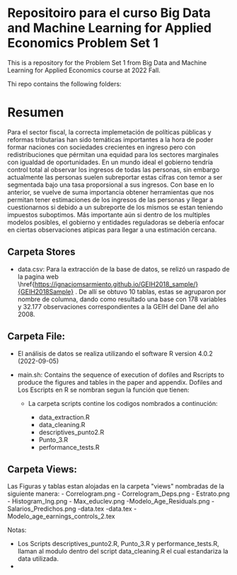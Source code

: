 # Repositoiro para el curso Big Data and Machine Learning for Applied Economics Problem Set 1

This is a repository for the Problem Set 1 from Big Data and Machine Learning for Applied Economics course at 2022 Fall. 

Thi repo contains the following folders:
# Resumen

Para el sector fiscal, la correcta implemetación de políticas públicas y reformas tributarias han sido temáticas importantes a la hora de poder formar naciones con sociedades crecientes en ingreso pero con redistribuciones que pérmitan una equidad para los sectores marginales con igualdad de oportunidades. En un mundo ideal el gobierno tendría control total al observar los ingresos de todas las personas, sin embargo actualmente las personas suelen subreportar estas cifras con temor a ser segmentada bajo una tasa proporsional a sus ingresos.  Con base en lo anterior, se vuelve de suma importancia obtener herramientas que nos permitan tener estimaciones de los ingresos de las personas y llegar a cuestionarnos si debido a un subreporte de los mismos se estan teniendo impuestos suboptimos. Más importante aún si dentro de los multiples modelos posibles, el gobierno y entidades reguladoras se debería enfocar en ciertas observaciones atipicas para llegar a una estimación cercana.

## Carpeta Stores 
- data.csv: 
Para la extracción de la base de datos, se relizó un raspado de la pagina web \href{https://ignaciomsarmiento.github.io/GEIH2018_sample/}{GEIH2018Sample} . De allí se obtuvo 10 tablas, estas se agruparon por nombre de columna, dando como resultado una base con 178 variables y 32.177 observaciones correspondientes a la GEIH del Dane del año 2008.

## Carpeta File:

- El análisis de datos se realiza utilizando el software R version 4.0.2 (2022-09-05) 
 
- main.sh: Contains the sequence of execution of dofiles and Rscripts to produce the figures and tables in the paper and appendix. Dofiles and Los Escripts en R se nombran segun la función que tienen:
	- La carpeta scripts contine los codigos nombrados a continución:
    
		- data_extraction.R
		- data_cleaning.R
		- descriptives_punto2.R
		- Punto_3.R
		- performance_tests.R



## Carpeta Views:
Las Figuras y tablas estan alojadas en la carpeta "views" nombradas de la siguiente manera: 
        - Correlogram.png
		- Correlogram_Deps.png
		- Estrato.png
		- Histogram_Ing.png
		- Max_educlev.png
        -Modelo_Age_Residuals.png
        -Salarios_Predichos.png
        -data.tex
        -data.tex
        -Modelo_age_earnings_controls_2.tex


Notas:

-  Los Scripts descriptives_punto2.R, Punto_3.R y performance_tests.R, llaman al modulo dentro del script data_cleaning.R el cual estandariza la data utilizada.
-  
